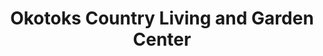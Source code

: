 ---
title: "Okotoks Country Living and Garden Center"
url: /okotoks/okotoks-country-living-and-garden-center/
shop: Garten-Center
---